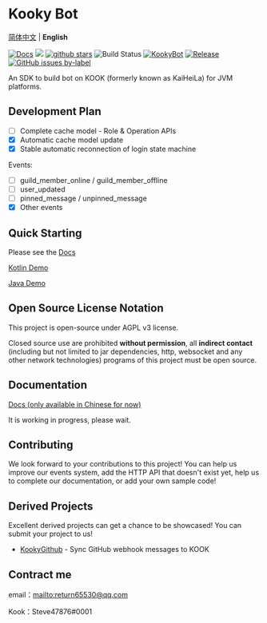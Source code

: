 # Kooky Bot

[简体中文](README.md) | **English**

[![Docs](https://readthedocs.org/projects/kookybot/badge/?version=latest)](https://kookybot.readthedocs.io/)
[![](https://img.shields.io/github/contributors/KookyBot/KookyBot)](https://github.com/KookyBot/KookyBot/graphs/contributors)
[![github stars](https://img.shields.io/github/stars/KookyBot/KookyBot)](https://github.com/KookyBot/KookyBot/stargazers)
![Build Status](https://www.travis-ci.org/KookyBot/KookyBot.svg?branch=master)
[![KookyBot](https://www.kaiheila.cn/api/v3/badge/guild?guild_id=6435808750354421&style=3)](https://kaihei.co/wnWOP9)
[![Release](https://jitpack.io/v/KookyBot/KookyBot.svg)](https://jitpack.io/#KookyBot/KookyBot)
[![GitHub issues by-label](https://img.shields.io/github/issues/KookyBot/KookyBot)](https://github.com/KookyBot/KookyBot/issues?q=is%3Aissue+is%3Aopen)


An SDK to build bot on KOOK (formerly known as KaiHeiLa) for JVM platforms.

## Development Plan

- [ ] Complete cache model - Role & Operation APIs
- [X] Automatic cache model update
- [x] Stable automatic reconnection of login state machine
  
Events: 

- [ ] guild_member_online / guild_member_offline
- [ ] user_updated
- [ ] pinned_message / unpinned_message
- [x] Other events

## Quick Starting

Please see the [Docs](https://kookybot.readthedocs.io/zh_CN/latest/quick-start/index.html)

[Kotlin Demo](https://github.com/KookyBot/KookyBotDemoKt)

[Java Demo](https://github.com/KookyBot/KookyBotDemoJava)

## Open Source License Notation

This project is open-source under AGPL v3 license.

Closed source use are prohibited **without permission**, all **indirect contact** (including but not limited to jar dependencies, http, websocket and any other network technologies) programs of this project must be open source.

## Documentation

[Docs (only available in Chinese for now)](docs/zh-cn/index.md)

It is working in progress, please wait.

## Contributing

We look forward to your contributions to this project! You can help us improve our events system, add the HTTP API that doesn't exist yet, help us to complete our documentation, or add your own sample code!

## Derived Projects

Excellent derived projects can get a chance to be showcased! You can submit your project to us!

- [KookyGithub](https://github.com/zly2006/KookyGithub) - Sync GitHub webhook messages to KOOK

## Contract me

email：<mailto:return65530@qq.com>

Kook：Steve47876#0001
